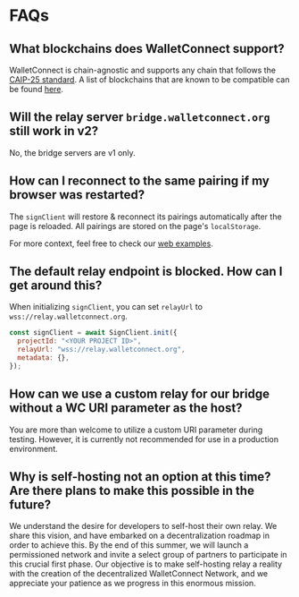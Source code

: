 # FAQs

## What blockchains does WalletConnect support?

WalletConnect is chain-agnostic and supports any chain that follows the [CAIP-25 standard](https://github.com/ChainAgnostic/CAIPs/blob/master/CAIPs/caip-25.md). A list of blockchains that are known to be compatible can be found [here](multichain/chain-list.md).


## Will the relay server `bridge.walletconnect.org` still work in v2?

No, the bridge servers are v1 only.

## How can I reconnect to the same pairing if my browser was restarted?

The `signClient` will restore & reconnect its pairings automatically after the page is reloaded. All pairings are stored on the page's `localStorage`.

For more context, feel free to check our [web examples](https://github.com/WalletConnect/web-examples).

## The default relay endpoint is blocked. How can I get around this?

When initializing `signClient`, you can set `relayUrl` to `wss://relay.walletconnect.org`. 

```js
const signClient = await SignClient.init({
  projectId: "<YOUR PROJECT ID>",
  relayUrl: "wss://relay.walletconnect.org",
  metadata: {},
});
```

## How can we use a custom relay for our bridge without a WC URI parameter as the host?

You are more than welcome to utilize a custom URI parameter during testing. However, it is currently not recommended for use in a production environment. 

## Why is self-hosting not an option at this time? Are there plans to make this possible in the future?

We understand the desire for developers to self-host their own relay. We share this vision, and have embarked on a decentralization roadmap in order to achieve this. By the end of this summer, we will launch a permissioned network and invite a select group of partners to participate in this crucial first phase. Our objective is to make self-hosting relay a reality with the creation of the decentralized WalletConnect Network, and we appreciate your patience as we progress in this enormous mission. 

</p>

</details>
